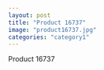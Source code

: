 ```yaml
---
layout: post
title: "Product 16737"
image: "product16737.jpg"
categories: "category1"
---
```

Product 16737
